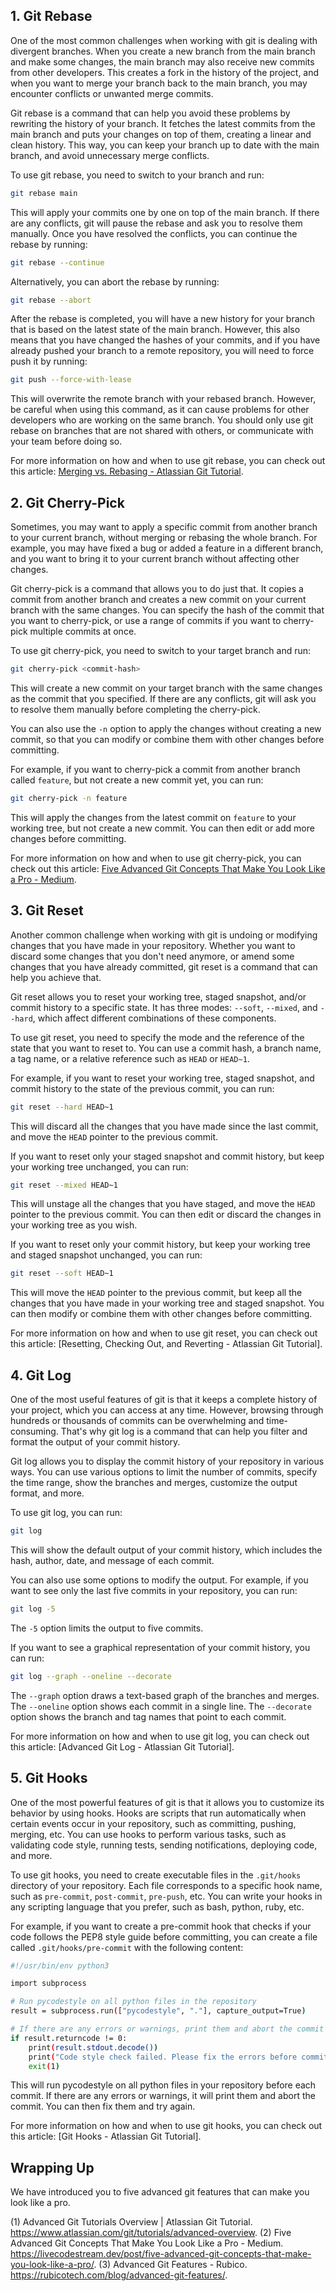 ## 1. Git Rebase

One of the most common challenges when working with git is dealing with divergent branches. When you create a new branch from the main branch and make some changes, the main branch may also receive new commits from other developers. This creates a fork in the history of the project, and when you want to merge your branch back to the main branch, you may encounter conflicts or unwanted merge commits.

Git rebase is a command that can help you avoid these problems by rewriting the history of your branch. It fetches the latest commits from the main branch and puts your changes on top of them, creating a linear and clean history. This way, you can keep your branch up to date with the main branch, and avoid unnecessary merge conflicts.

To use git rebase, you need to switch to your branch and run:

```bash
git rebase main
```

This will apply your commits one by one on top of the main branch. If there are any conflicts, git will pause the rebase and ask you to resolve them manually. Once you have resolved the conflicts, you can continue the rebase by running:

```bash
git rebase --continue
```

Alternatively, you can abort the rebase by running:

```bash
git rebase --abort
```

After the rebase is completed, you will have a new history for your branch that is based on the latest state of the main branch. However, this also means that you have changed the hashes of your commits, and if you have already pushed your branch to a remote repository, you will need to force push it by running:

```bash
git push --force-with-lease
```

This will overwrite the remote branch with your rebased branch. However, be careful when using this command, as it can cause problems for other developers who are working on the same branch. You should only use git rebase on branches that are not shared with others, or communicate with your team before doing so.

For more information on how and when to use git rebase, you can check out this article: [Merging vs. Rebasing - Atlassian Git Tutorial](^1^).

## 2. Git Cherry-Pick

Sometimes, you may want to apply a specific commit from another branch to your current branch, without merging or rebasing the whole branch. For example, you may have fixed a bug or added a feature in a different branch, and you want to bring it to your current branch without affecting other changes.

Git cherry-pick is a command that allows you to do just that. It copies a commit from another branch and creates a new commit on your current branch with the same changes. You can specify the hash of the commit that you want to cherry-pick, or use a range of commits if you want to cherry-pick multiple commits at once.

To use git cherry-pick, you need to switch to your target branch and run:

```bash
git cherry-pick <commit-hash>
```

This will create a new commit on your target branch with the same changes as the commit that you specified. If there are any conflicts, git will ask you to resolve them manually before completing the cherry-pick.

You can also use the `-n` option to apply the changes without creating a new commit, so that you can modify or combine them with other changes before committing.

For example, if you want to cherry-pick a commit from another branch called `feature`, but not create a new commit yet, you can run:

```bash
git cherry-pick -n feature
```

This will apply the changes from the latest commit on `feature` to your working tree, but not create a new commit. You can then edit or add more changes before committing.

For more information on how and when to use git cherry-pick, you can check out this article: [Five Advanced Git Concepts That Make You Look Like a Pro - Medium](^2^).

## 3. Git Reset

Another common challenge when working with git is undoing or modifying changes that you have made in your repository. Whether you want to discard some changes that you don't need anymore, or amend some changes that you have already committed, git reset is a command that can help you achieve that.

Git reset allows you to reset your working tree, staged snapshot, and/or commit history to a specific state. It has three modes: `--soft`, `--mixed`, and `--hard`, which affect different combinations of these components.

To use git reset, you need to specify the mode and the reference of the state that you want to reset to. You can use a commit hash, a branch name, a tag name, or a relative reference such as `HEAD` or `HEAD~1`.

For example, if you want to reset your working tree, staged snapshot, and commit history to the state of the previous commit, you can run:

```bash
git reset --hard HEAD~1
```

This will discard all the changes that you have made since the last commit, and move the `HEAD` pointer to the previous commit.

If you want to reset only your staged snapshot and commit history, but keep your working tree unchanged, you can run:

```bash
git reset --mixed HEAD~1
```

This will unstage all the changes that you have staged, and move the `HEAD` pointer to the previous commit. You can then edit or discard the changes in your working tree as you wish.

If you want to reset only your commit history, but keep your working tree and staged snapshot unchanged, you can run:

```bash
git reset --soft HEAD~1
```

This will move the `HEAD` pointer to the previous commit, but keep all the changes that you have made in your working tree and staged snapshot. You can then modify or combine them with other changes before committing.

For more information on how and when to use git reset, you can check out this article: [Resetting, Checking Out, and Reverting - Atlassian Git Tutorial].

## 4. Git Log

One of the most useful features of git is that it keeps a complete history of your project, which you can access at any time. However, browsing through hundreds or thousands of commits can be overwhelming and time-consuming. That's why git log is a command that can help you filter and format the output of your commit history.

Git log allows you to display the commit history of your repository in various ways. You can use various options to limit the number of commits, specify the time range, show the branches and merges, customize the output format, and more.

To use git log, you can run:

```bash
git log
```

This will show the default output of your commit history, which includes the hash, author, date, and message of each commit.

You can also use some options to modify the output. For example, if you want to see only the last five commits in your repository, you can run:

```bash
git log -5
```

The `-5` option limits the output to five commits.

If you want to see a graphical representation of your commit history, you can run:

```bash
git log --graph --oneline --decorate
```

The `--graph` option draws a text-based graph of the branches and merges. The `--oneline` option shows each commit in a single line. The `--decorate` option shows the branch and tag names that point to each commit.

For more information on how and when to use git log, you can check out this article: [Advanced Git Log - Atlassian Git Tutorial].

## 5. Git Hooks

One of the most powerful features of git is that it allows you to customize its behavior by using hooks. Hooks are scripts that run automatically when certain events occur in your repository, such as committing, pushing, merging, etc. You can use hooks to perform various tasks, such as validating code style, running tests, sending notifications, deploying code, and more.

To use git hooks, you need to create executable files in the `.git/hooks` directory of your repository. Each file corresponds to a specific hook name, such as `pre-commit`, `post-commit`, `pre-push`, etc. You can write your hooks in any scripting language that you prefer, such as bash, python, ruby, etc.

For example, if you want to create a pre-commit hook that checks if your code follows the PEP8 style guide before committing, you can create a file called `.git/hooks/pre-commit` with the following content:

```bash
#!/usr/bin/env python3

import subprocess

# Run pycodestyle on all python files in the repository
result = subprocess.run(["pycodestyle", "."], capture_output=True)

# If there are any errors or warnings, print them and abort the commit
if result.returncode != 0:
    print(result.stdout.decode())
    print("Code style check failed. Please fix the errors before committing.")
    exit(1)
```

This will run pycodestyle on all python files in your repository before each commit. If there are any errors or warnings, it will print them and abort the commit. You can then fix them and try again.

For more information on how and when to use git hooks, you can check out this article: [Git Hooks - Atlassian Git Tutorial].

## Wrapping Up

We have introduced you to five advanced git features that can make you look like a pro.

(1) Advanced Git Tutorials Overview | Atlassian Git Tutorial. https://www.atlassian.com/git/tutorials/advanced-overview.
(2) Five Advanced Git Concepts That Make You Look Like a Pro - Medium. https://livecodestream.dev/post/five-advanced-git-concepts-that-make-you-look-like-a-pro/.
(3) Advanced Git Features - Rubico. https://rubicotech.com/blog/advanced-git-features/.
